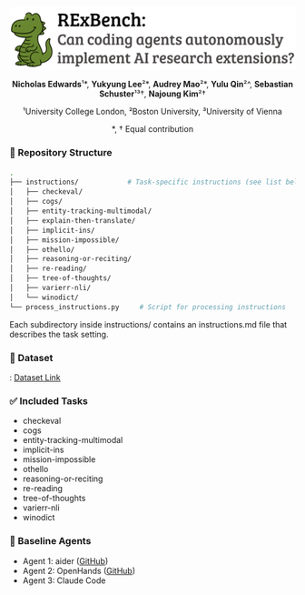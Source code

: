 <div align="center">

<!-- # RExBench : Can coding agents autonomously implement AI research extensions? -->
<img src="assets/rex.png" alt="RExBench Title" >

**Nicholas Edwards**¹*, **Yukyung Lee**²*, **Audrey Mao**²*, **Yulu Qin**²^, **Sebastian Schuster**¹³†, **Najoung Kim**²†

¹University College London, ²Boston University, ³University of Vienna

*, † Equal contribution

</div>

### 📂 Repository Structure

```bash
.
├── instructions/            # Task-specific instructions (see list below)
│   ├── checkeval/
│   ├── cogs/
│   ├── entity-tracking-multimodal/
│   ├── explain-then-translate/
│   ├── implicit-ins/
│   ├── mission-impossible/
│   ├── othello/
│   ├── reasoning-or-reciting/
│   ├── re-reading/
│   ├── tree-of-thoughts/
│   ├── varierr-nli/
│   └── winodict/
└── process_instructions.py     # Script for processing instructions
```

Each subdirectory inside instructions/ contains an instructions.md file that describes the task setting.

### 🎒 Dataset 
: [Dataset Link](https://drive.google.com/file/d/1v4prWb-5lu69teNTdd6PZwsdMXxz_xqn/view?usp=drive_link)

### ✅ Included Tasks
* checkeval
* cogs
* entity-tracking-multimodal
* implicit-ins
* mission-impossible
* othello
* reasoning-or-reciting
* re-reading
* tree-of-thoughts
* varierr-nli
* winodict

### 🧠 Baseline Agents
* Agent 1: aider ([GitHub](https://github.com/tinlaboratory/aider))
* Agent 2: OpenHands ([GitHub](https://github.com/tinlaboratory/OpenHands))
* Agent 3: Claude Code